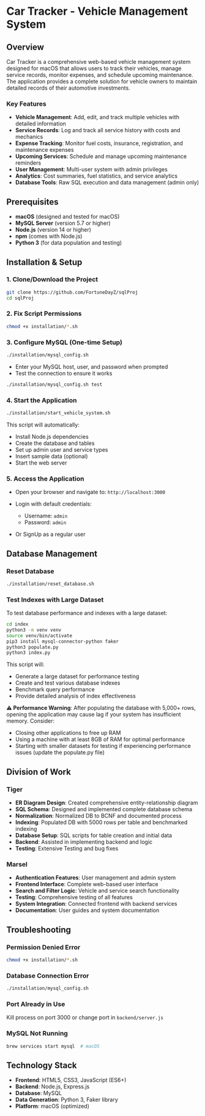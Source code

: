 # Car Tracker - Vehicle Management System

## Overview

Car Tracker is a comprehensive web-based vehicle management system designed for macOS that allows users to track their vehicles, manage service records, monitor expenses, and schedule upcoming maintenance. The application provides a complete solution for vehicle owners to maintain detailed records of their automotive investments.

### Key Features

- **Vehicle Management**: Add, edit, and track multiple vehicles with detailed information
- **Service Records**: Log and track all service history with costs and mechanics
- **Expense Tracking**: Monitor fuel costs, insurance, registration, and maintenance expenses
- **Upcoming Services**: Schedule and manage upcoming maintenance reminders
- **User Management**: Multi-user system with admin privileges
- **Analytics**: Cost summaries, fuel statistics, and service analytics
- **Database Tools**: Raw SQL execution and data management (admin only)

## Prerequisites

- **macOS** (designed and tested for macOS)
- **MySQL Server** (version 5.7 or higher)
- **Node.js** (version 14 or higher)
- **npm** (comes with Node.js)
- **Python 3** (for data population and testing)

## Installation & Setup

### 1. Clone/Download the Project

```bash
git clone https://github.com/FortuneDayZ/sqlProj
cd sqlProj
```

### 2. Fix Script Permissions

```bash
chmod +x installation/*.sh
```

### 3. Configure MySQL (One-time Setup)

```bash
./installation/mysql_config.sh
```

- Enter your MySQL host, user, and password when prompted
- Test the connection to ensure it works

```bash
./installation/mysql_config.sh test
```

### 4. Start the Application

```bash
./installation/start_vehicle_system.sh
```

This script will automatically:
- Install Node.js dependencies
- Create the database and tables
- Set up admin user and service types
- Insert sample data (optional)
- Start the web server

### 5. Access the Application

- Open your browser and navigate to: `http://localhost:3000`
- Login with default credentials:
  - Username: `admin`
  - Password: `admin`

- Or SignUp as a regular user

## Database Management

### Reset Database
```bash
./installation/reset_database.sh
```


### Test Indexes with Large Dataset

To test database performance and indexes with a large dataset:

```bash
cd index
python3 -m venv venv
source venv/bin/activate
pip3 install mysql-connector-python faker
python3 populate.py
python3 index.py
```

This script will:
- Generate a large dataset for performance testing
- Create and test various database indexes
- Benchmark query performance
- Provide detailed analysis of index effectiveness

**⚠️ Performance Warning**: After populating the database with 5,000+ rows, opening the application may cause lag if your system has insufficient memory. Consider:
- Closing other applications to free up RAM
- Using a machine with at least 8GB of RAM for optimal performance
- Starting with smaller datasets for testing if experiencing performance issues (update the populate.py file)

## Division of Work

### Tiger
- **ER Diagram Design**: Created comprehensive entity-relationship diagram
- **SQL Schema**: Designed and implemented complete database schema
- **Normalization**: Normalized DB to BCNF and documented process
- **Indexing**: Populated DB with 5000 rows per table and benchmarked indexing
- **Database Setup**: SQL scripts for table creation and initial data
- **Backend**: Assisted in implementing backend and logic
- **Testing**: Extensive Testing and bug fixes

### Marsel
- **Authentication Features**: User management and admin system
- **Frontend Interface**: Complete web-based user interface
- **Search and Filter Logic**: Vehicle and service search functionality
- **Testing**: Comprehensive testing of all features
- **System Integration**: Connected frontend with backend services
- **Documentation**: User guides and system documentation

## Troubleshooting

### Permission Denied Error
```bash
chmod +x installation/*.sh
```

### Database Connection Error
```bash
./installation/mysql_config.sh
```

### Port Already in Use
Kill process on port 3000 or change port in `backend/server.js`

### MySQL Not Running
```bash
brew services start mysql  # macOS
```

## Technology Stack

- **Frontend**: HTML5, CSS3, JavaScript (ES6+)
- **Backend**: Node.js, Express.js
- **Database**: MySQL
- **Data Generation**: Python 3, Faker library
- **Platform**: macOS (optimized)




